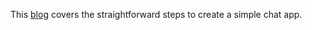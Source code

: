 This [blog](https://yog3sh.hashnode.dev/build-and-dockerize-a-simple-chat-app) covers the straightforward steps to create a simple chat app.
